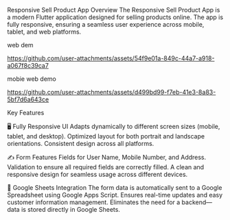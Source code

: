 Responsive Sell Product App
Overview
The Responsive Sell Product App is a modern Flutter application designed for selling products online. The app is fully responsive, ensuring a seamless user experience across mobile, tablet, and web platforms.

web dem

https://github.com/user-attachments/assets/54f9e01a-849c-44a7-a918-a067f8c39ca7

mobie web demo

https://github.com/user-attachments/assets/d499bd99-f7eb-41e3-8a83-5bf7d6a643ce

Key Features

🖥️ Fully Responsive UI
Adapts dynamically to different screen sizes (mobile, tablet, and desktop).
Optimized layout for both portrait and landscape orientations.
Consistent design across all platforms.

✍️ Form Features
Fields for User Name, Mobile Number, and Address.
Validation to ensure all required fields are correctly filled.
A clean and responsive design for seamless usage across different devices.

🔗 Google Sheets Integration
The form data is automatically sent to a Google Spreadsheet using Google Apps Script.
Ensures real-time updates and easy customer information management.
Eliminates the need for a backend—data is stored directly in Google Sheets.


